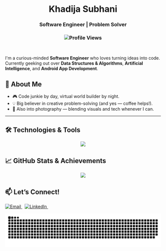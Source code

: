 # **<div align="center">Khadija Subhani</div>**

### **<div align="center">Software Engineer | Problem Solver</div>**

### **<div align="center"> ![Profile Views](https://komarev.com/ghpvc/?username=khadijayy&color=blue)</div>**
<br>

I'm a curious-minded **Software Engineer** who loves turning ideas into code.
Currently geeking out over **Data Structures & Algorithms**, **Artificial Intelligence**, and **Android App Development**.

## 🚀 About Me

- 🎮 Code junkie by day, virtual world builder by night.
- 💡 Big believer in creative problem-solving (and yes — coffee helps!).
- 📸 Also into photography — blending visuals and tech whenever I can.

---

## 🛠️ <strong>Technologies & Tools</strong>

<p align="center"> <img src="https://skillicons.dev/icons?i=cpp,python,javascript,java,ruby,dart,react,nodejs,django,rails,git,github,postman,androidstudio,figma,mongodb,postgres,mysql,html,css,tailwind,tensorflow,scikitlearn" /></p>  

## 📈 GitHub Stats & Achievements

<p align="center">
  <img src="https://github-readme-stats.vercel.app/api?username=khadijayy&show_icons=true&hide_title=true&count_private=true&theme=github_dark_blue&bg_color=000000&title_color=ffffff&text_color=add8e6&icon_color=add8e6" />
</p>


## 📫 **Let’s Connect!**

<p align="left"> <a href="mailto:khadijasubhani71@gmail.com" target="_blank"> <img src="https://img.shields.io/badge/Email-3D4451?style=for-the-badge&logo=gmail&logoColor=white" alt="Email" /> </a> &nbsp; <a href="https://www.linkedin.com/in/khadija-subhani-418b9b263/" target="_blank"> <img src="https://img.shields.io/badge/LinkedIn-2E3B4E?style=for-the-badge&logo=linkedin&logoColor=white" alt="LinkedIn" /> </a> &nbsp; </p>

<div  align = "center" >
  
![snake gif](https://github.com/khadijayy/khadijayy/blob/output/github-snake-dark.svg)
</div>
